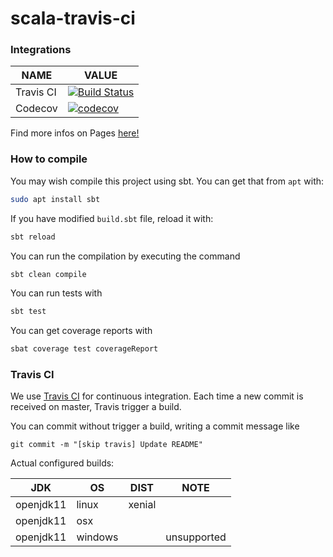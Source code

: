 # scala-travis-ci

### Integrations
| NAME | VALUE |
| --- | --- |
| Travis CI | [![Build Status](https://travis-ci.com/Daniele-Tentoni/scala-travis-ci.svg?branch=master)](https://travis-ci.com/Daniele-Tentoni/scala-travis-ci) | 
| Codecov | [![codecov](https://codecov.io/gh/Daniele-Tentoni/scala-travis-ci/branch/master/graph/badge.svg)](https://codecov.io/gh/Daniele-Tentoni/scala-travis-ci) |

Find more infos on Pages [here!](https://daniele-tentoni.github.io/scala-travis-ci/)

### How to compile
You may wish compile this project using sbt. You can get that from `apt` with:
```bash
sudo apt install sbt
```

If you have modified `build.sbt` file, reload it with:
```bash
sbt reload
```

You can run the compilation by executing the command
```bash
sbt clean compile
```

You can run tests with
```bash
sbt test
```

You can get coverage reports with
```bash
sbat coverage test coverageReport
```

### Travis CI

We use [Travis CI](https://travis-ci.com/) for continuous integration.
Each time a new commit is received on master, Travis trigger a build.

You can commit without trigger a build, writing a commit message like
```git
git commit -m "[skip travis] Update README"
```

Actual configured builds:

| JDK | OS | DIST | NOTE |
| --- | --- | --- | --- |
| openjdk11 | linux | xenial |
| openjdk11 | osx |
| openjdk11 | windows | | unsupported |